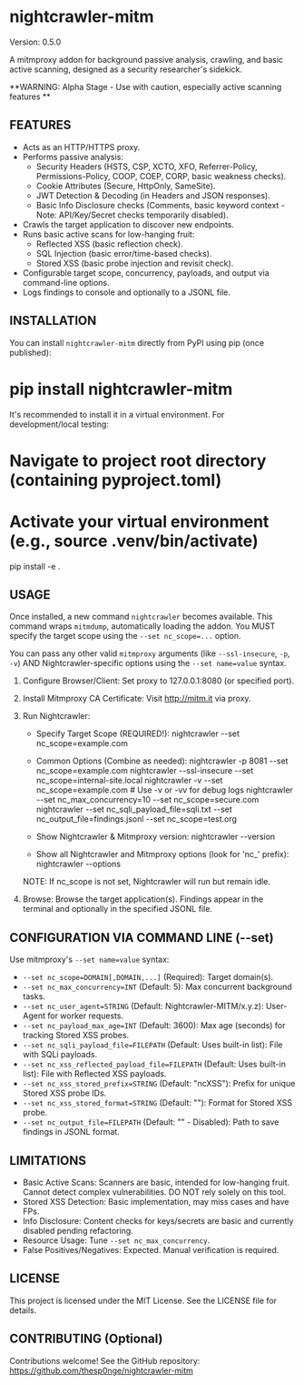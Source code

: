 # nightcrawler-mitm

Version: 0.5.0

A mitmproxy addon for background passive analysis, crawling, and basic active
scanning, designed as a security researcher's sidekick.

**WARNING: Alpha Stage - Use with caution, especially active scanning features
**

## FEATURES

- Acts as an HTTP/HTTPS proxy.
- Performs passive analysis:
  - Security Headers (HSTS, CSP, XCTO, XFO, Referrer-Policy, Permissions-Policy,
    COOP, COEP, CORP, basic weakness checks).
  - Cookie Attributes (Secure, HttpOnly, SameSite).
  - JWT Detection & Decoding (in Headers and JSON responses).
  - Basic Info Disclosure checks (Comments, basic keyword context - Note:
    API/Key/Secret checks temporarily disabled).
- Crawls the target application to discover new endpoints.
- Runs basic active scans for low-hanging fruit:
  - Reflected XSS (basic reflection check).
  - SQL Injection (basic error/time-based checks).
  - Stored XSS (basic probe injection and revisit check).
- Configurable target scope, concurrency, payloads, and output via command-line
  options.
- Logs findings to console and optionally to a JSONL file.

## INSTALLATION

You can install `nightcrawler-mitm` directly from PyPI using pip (once
published):

# pip install nightcrawler-mitm

It's recommended to install it in a virtual environment. For development/local
testing:

# Navigate to project root directory (containing pyproject.toml)

# Activate your virtual environment (e.g., source .venv/bin/activate)

pip install -e .

## USAGE

Once installed, a new command `nightcrawler` becomes available. This command
wraps `mitmdump`, automatically loading the addon. You MUST specify the target
scope using the `--set nc_scope=...` option.

You can pass any other valid `mitmproxy` arguments (like `--ssl-insecure`, `-p`,
`-v`) AND Nightcrawler-specific options using the `--set name=value` syntax.

1. Configure Browser/Client: Set proxy to 127.0.0.1:8080 (or specified port).
2. Install Mitmproxy CA Certificate: Visit <http://mitm.it> via proxy.
3. Run Nightcrawler:

   - Specify Target Scope (REQUIRED!): nightcrawler --set nc_scope=example.com

   - Common Options (Combine as needed): nightcrawler -p 8081 --set
     nc_scope=example.com nightcrawler --ssl-insecure --set
     nc_scope=internal-site.local nightcrawler -v --set nc_scope=example.com #
     Use -v or -vv for debug logs nightcrawler --set nc_max_concurrency=10 --set
     nc_scope=secure.com nightcrawler --set nc_sqli_payload_file=sqli.txt --set
     nc_output_file=findings.jsonl --set nc_scope=test.org

   - Show Nightcrawler & Mitmproxy version: nightcrawler --version

   - Show all Nightcrawler and Mitmproxy options (look for 'nc\_' prefix):
     nightcrawler --options

   NOTE: If nc_scope is not set, Nightcrawler will run but remain idle.

4. Browse: Browse the target application(s). Findings appear in the terminal and
   optionally in the specified JSONL file.

## CONFIGURATION VIA COMMAND LINE (--set)

Use mitmproxy's `--set name=value` syntax:

- `--set nc_scope=DOMAIN[,DOMAIN,...]` (Required): Target domain(s).
- `--set nc_max_concurrency=INT` (Default: 5): Max concurrent background tasks.
- `--set nc_user_agent=STRING` (Default: Nightcrawler-MITM/x.y.z): User-Agent
  for worker requests.
- `--set nc_payload_max_age=INT` (Default: 3600): Max age (seconds) for tracking
  Stored XSS probes.
- `--set nc_sqli_payload_file=FILEPATH` (Default: Uses built-in list): File with
  SQLi payloads.
- `--set nc_xss_reflected_payload_file=FILEPATH` (Default: Uses built-in list):
  File with Reflected XSS payloads.
- `--set nc_xss_stored_prefix=STRING` (Default: "ncXSS"): Prefix for unique
  Stored XSS probe IDs.
- `--set nc_xss_stored_format=STRING` (Default: ""): Format for Stored XSS
  probe.
- `--set nc_output_file=FILEPATH` (Default: "" - Disabled): Path to save
  findings in JSONL format.

## LIMITATIONS

- Basic Active Scans: Scanners are basic, intended for low-hanging fruit. Cannot
  detect complex vulnerabilities. DO NOT rely solely on this tool.
- Stored XSS Detection: Basic implementation, may miss cases and have FPs.
- Info Disclosure: Content checks for keys/secrets are basic and currently
  disabled pending refactoring.
- Resource Usage: Tune `--set nc_max_concurrency`.
- False Positives/Negatives: Expected. Manual verification is required.

## LICENSE

This project is licensed under the MIT License. See the LICENSE file for
details.

## CONTRIBUTING (Optional)

Contributions welcome! See the GitHub repository:
<https://github.com/thesp0nge/nightcrawler-mitm>
